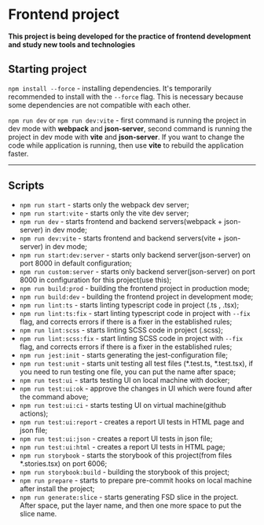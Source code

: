 # Frontend project 

**This project is being developed for the practice of frontend development and study new tools and technologies**

## Starting project

``npm install --force`` - installing dependencies. It's temporarily recommended to install with the `--force` flag. This is
necessary because some dependencies are not compatible with each other.  
  
``npm run dev`` or ``npm run dev:vite`` - first command is running the project in dev mode with **webpack** and **json-server**,
second command is running the project in dev mode with **vite** and **json-server**. If you want to change the code while application is running,
then use **vite** to rebuild the application faster. 

----

## Scripts

- ``npm run start`` - starts only the webpack dev server;
- ``npm run start:vite`` - starts only the vite dev server;
- ``npm run dev`` - starts frontend and backend servers(webpack + json-server) in dev mode;
- ``npm run dev:vite`` - starts frontend and backend servers(vite + json-server) in dev mode;
- ``npm run start:dev:server`` - starts only backend server(json-server) on port 8000 in default configuration;
- ``npm run custom:server`` - starts only backend server(json-server) on port 8000 in configuration for this project(use this); 
- ``npm run build:prod`` - building the frontend project in production mode;
- ``npm run build:dev`` - building the frontend project in development mode; 
- ``npm run lint:ts`` - starts linting typescript code in project (.ts , .tsx);
- ``npm run lint:ts:fix`` - start linting typescript code in project with ``--fix`` flag, and corrects errors
if there is a fixer in the established rules;
- ``npm run lint:scss`` - starts linting SCSS code in project (.scss);
- ``npm run lint:scss:fix`` - start linting SCSS code in project with ``--fix`` flag, and corrects errors
if there is a fixer in the established rules;
- ``npm run jest:init`` - starts generating the jest-configuration file;
- ``npm run test:unit`` - starts unit testing all test files (*.test.ts, *.test.tsx), if you need to run testing one
file, you can put the name after space;
- ``npm run test:ui`` - starts testing UI on local machine with docker;
- ``npm run test:ui:ok`` - approve the changes in UI which were found after the command above;
- ``npm run test:ui:ci`` - starts testing UI on virtual machine(github actions);
- ``npm run test:ui:report`` - creates a report UI tests in HTML page and json file;
- ``npm run test:ui:json`` - creates a report UI tests in json file;
- ``npm run test:ui:html`` - creates a report UI tests in HTML page;
- ``npm run storybook`` - starts the storybook of this project(from files *.stories.tsx) on port 6006;
- ``npm run storybook:build`` - building the storybook of this project;
- ``npm run prepare`` - starts to prepare pre-commit hooks on local machine after install the project; 
- ``npm run generate:slice`` - starts generating FSD slice in the project. After space, put the layer name, and then 
one more space to put the slice name.